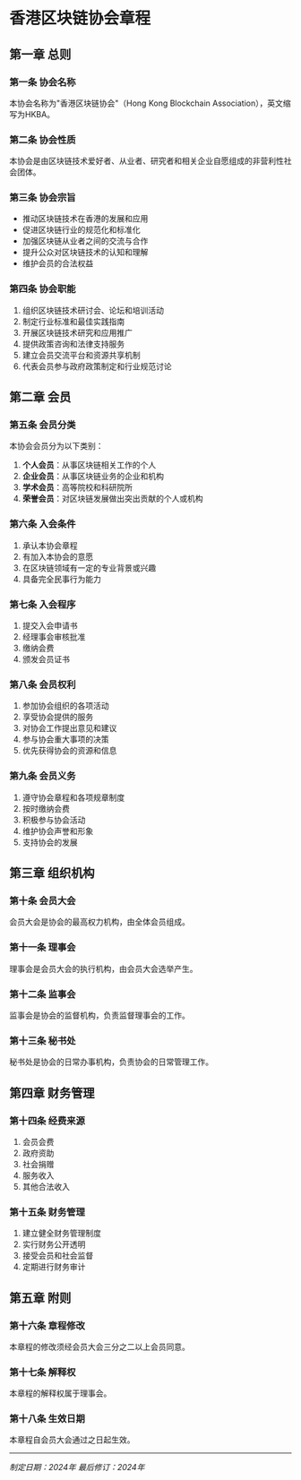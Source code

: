 # 香港区块链协会章程

## 第一章 总则

### 第一条 协会名称
本协会名称为"香港区块链协会"（Hong Kong Blockchain Association），英文缩写为HKBA。

### 第二条 协会性质
本协会是由区块链技术爱好者、从业者、研究者和相关企业自愿组成的非营利性社会团体。

### 第三条 协会宗旨
- 推动区块链技术在香港的发展和应用
- 促进区块链行业的规范化和标准化
- 加强区块链从业者之间的交流与合作
- 提升公众对区块链技术的认知和理解
- 维护会员的合法权益

### 第四条 协会职能
1. 组织区块链技术研讨会、论坛和培训活动
2. 制定行业标准和最佳实践指南
3. 开展区块链技术研究和应用推广
4. 提供政策咨询和法律支持服务
5. 建立会员交流平台和资源共享机制
6. 代表会员参与政府政策制定和行业规范讨论

## 第二章 会员

### 第五条 会员分类
本协会会员分为以下类别：
1. **个人会员**：从事区块链相关工作的个人
2. **企业会员**：从事区块链业务的企业和机构
3. **学术会员**：高等院校和科研院所
4. **荣誉会员**：对区块链发展做出突出贡献的个人或机构

### 第六条 入会条件
1. 承认本协会章程
2. 有加入本协会的意愿
3. 在区块链领域有一定的专业背景或兴趣
4. 具备完全民事行为能力

### 第七条 入会程序
1. 提交入会申请书
2. 经理事会审核批准
3. 缴纳会费
4. 颁发会员证书

### 第八条 会员权利
1. 参加协会组织的各项活动
2. 享受协会提供的服务
3. 对协会工作提出意见和建议
4. 参与协会重大事项的决策
5. 优先获得协会的资源和信息

### 第九条 会员义务
1. 遵守协会章程和各项规章制度
2. 按时缴纳会费
3. 积极参与协会活动
4. 维护协会声誉和形象
5. 支持协会的发展

## 第三章 组织机构

### 第十条 会员大会
会员大会是协会的最高权力机构，由全体会员组成。

### 第十一条 理事会
理事会是会员大会的执行机构，由会员大会选举产生。

### 第十二条 监事会
监事会是协会的监督机构，负责监督理事会的工作。

### 第十三条 秘书处
秘书处是协会的日常办事机构，负责协会的日常管理工作。

## 第四章 财务管理

### 第十四条 经费来源
1. 会员会费
2. 政府资助
3. 社会捐赠
4. 服务收入
5. 其他合法收入

### 第十五条 财务管理
1. 建立健全财务管理制度
2. 实行财务公开透明
3. 接受会员和社会监督
4. 定期进行财务审计

## 第五章 附则

### 第十六条 章程修改
本章程的修改须经会员大会三分之二以上会员同意。

### 第十七条 解释权
本章程的解释权属于理事会。

### 第十八条 生效日期
本章程自会员大会通过之日起生效。

---
*制定日期：2024年*
*最后修订：2024年*